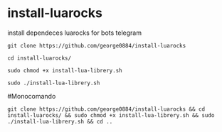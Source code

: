 # install-luarocks
install dependeces luarocks for bots telegram

```git clone https://github.com/george0884/install-luarocks```

```cd install-luarocks/```

```sudo chmod +x install-lua-librery.sh```

```sudo ./install-lua-librery.sh```

#Monocomando


```git clone https://github.com/george0884/install-luarocks && cd install-luarocks/ && sudo chmod +x install-lua-librery.sh && sudo ./install-lua-librery.sh && cd ..```
